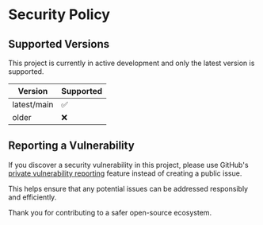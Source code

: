 # Security Policy

## Supported Versions

This project is currently in active development and only the latest version is supported.

| Version     | Supported          |
| ----------- | ------------------ |
| latest/main | ✅                 |
| older       | ❌                 |

## Reporting a Vulnerability

If you discover a security vulnerability in this project, please use GitHub's [private vulnerability reporting](https://docs.github.com/en/code-security/security-advisories/guidance-on-reporting-and-writing/privately-reporting-a-security-vulnerability) feature instead of creating a public issue.

This helps ensure that any potential issues can be addressed responsibly and efficiently.

Thank you for contributing to a safer open-source ecosystem.

